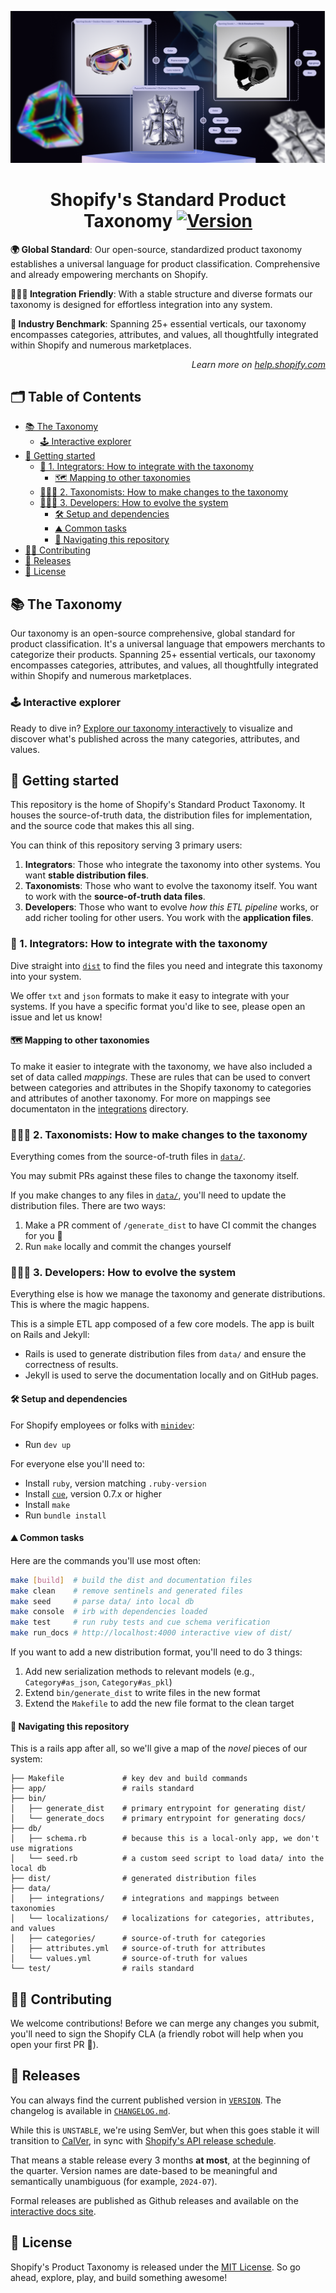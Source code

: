 <p align="center"><img src="./docs/assets/img/header.png" /></p>

<!-- omit in toc -->
<h1 align="center">Shopify's Standard Product Taxonomy <a href="./VERSION"><img src="https://img.shields.io/badge/version-v2024-07-orange.svg" alt="Version"></a></h1>

**🌍 Global Standard**: Our open-source, standardized product taxonomy establishes a universal language for product classification. Comprehensive and already empowering merchants on Shopify.

**👩🏼‍💻 Integration Friendly**: With a stable structure and diverse formats our taxonomy is designed for effortless integration into any system.

**🚀 Industry Benchmark**: Spanning 25+ essential verticals, our taxonomy encompasses categories, attributes, and values, all thoughtfully integrated within Shopify and numerous marketplaces.

<p align="right"><em>Learn more on <a href="https://help.shopify.com/manual/products/details/product-category">help.shopify.com</a></em></p>

<!-- omit in toc -->
## 🗂️ Table of Contents

- [📚 The Taxonomy](#-the-taxonomy)
  - [🕹️ Interactive explorer](#️-interactive-explorer)
- [🧭 Getting started](#-getting-started)
  - [🧩 1. Integrators: How to integrate with the taxonomy](#-1-integrators-how-to-integrate-with-the-taxonomy)
    - [🗺️ Mapping to other taxonomies](#-mapping-to-other-taxonomies)
  - [🧑🏼‍🏫 2. Taxonomists: How to make changes to the taxonomy](#-2-taxonomists-how-to-make-changes-to-the-taxonomy)
  - [👩🏼‍💻 3. Developers: How to evolve the system](#-3-developers-how-to-evolve-the-system)
    - [🛠️ Setup and dependencies](#️-setup-and-dependencies)
    - [⛰️ Common tasks](#️-common-tasks)
    - [📂 Navigating this repository](#-navigating-this-repository)
- [🧑‍💻 Contributing](#-contributing)
- [📅 Releases](#-releases)
- [📜 License](#-license)

## 📚 The Taxonomy

Our taxonomy is an open-source comprehensive, global standard for product classification. It's a universal language that empowers merchants to categorize their products. Spanning 25+ essential verticals, our taxonomy encompasses categories, attributes, and values, all thoughtfully integrated within Shopify and numerous marketplaces.

### 🕹️ Interactive explorer

Ready to dive in? [Explore our taxonomy interactively](https://shopify.github.io/product-taxonomy/releases/2024-07/?categoryId=sg-4-17-2-17) to visualize and discover what's published across the many categories, attributes, and values.

## 🧭 Getting started

This repository is the home of Shopify's Standard Product Taxonomy. It houses the source-of-truth data, the distribution files for implementation, and the source code that makes this all sing.

You can think of this repository serving 3 primary users:

1. **Integrators**: Those who integrate the taxonomy into other systems. You want **stable distribution files**.
2. **Taxonomists**: Those who want to evolve the taxonomy itself. You want to work with the **source-of-truth data files**.
3. **Developers**: Those who want to evolve _how this ETL pipeline_ works, or add richer tooling for other users. You work with the **application files**.

### 🧩 1. Integrators: How to integrate with the taxonomy

Dive straight into [`dist`](./dist/) to find the files you need and integrate this taxonomy into your system.

We offer `txt` and `json` formats to make it easy to integrate with your systems. If you have a specific format you'd like to see, please open an issue and let us know!

#### 🗺️ Mapping to other taxonomies

To make it easier to integrate with the taxonomy, we have also included a set of data called _mappings_. These are rules that can be used to convert between categories and attributes in the Shopify taxonomy to categories and attributes of another taxonomy. For more on mappings see documentaton in the [integrations](./data/integrations/README.md) directory.

### 🧑🏼‍🏫 2. Taxonomists: How to make changes to the taxonomy

Everything comes from the source-of-truth files in [`data/`](./data).

You may submit PRs against these files to change the taxonomy itself.

If you make changes to any files in [`data/`](./data), you'll need to update the distribution files. There are two ways:
1. Make a PR comment of `/generate_dist` to have CI commit the changes for you 🤖
2. Run `make` locally and commit the changes yourself

### 👩🏼‍💻 3. Developers: How to evolve the system

Everything else is how we manage the taxonomy and generate distributions. This is where the magic happens.

This is a simple ETL app composed of a few core models. The app is built on Rails and Jekyll:
- Rails is used to generate distribution files from `data/` and ensure the correctness of results.
- Jekyll is used to serve the documentation locally and on GitHub pages.

#### 🛠️ Setup and dependencies

For Shopify employees or folks with [`minidev`](https://github.com/burke/minidev):
- Run `dev up`

For everyone else you'll need to:
- Install `ruby`, version matching `.ruby-version`
- Install [`cue`](https://github.com/cue-lang/cue?tab=readme-ov-file#download-and-install), version 0.7.x or higher
- Install `make`
- Run `bundle install`

#### ⛰️ Common tasks

Here are the commands you'll use most often:

```sh
make [build]  # build the dist and documentation files
make clean    # remove sentinels and generated files
make seed     # parse data/ into local db
make console  # irb with dependencies loaded
make test     # run ruby tests and cue schema verification
make run_docs # http://localhost:4000 interactive view of dist/
```

If you want to add a new distribution format, you'll need to do 3 things:
1. Add new serialization methods to relevant models (e.g., `Category#as_json`, `Category#as_pkl`)
2. Extend `bin/generate_dist` to write files in the new format
3. Extend the `Makefile` to add the new file format to the clean target

#### 📂 Navigating this repository

This is a rails app after all, so we'll give a map of the _novel_ pieces of our system:

```
├── Makefile             # key dev and build commands
├── app/                 # rails standard
├── bin/
│   ├── generate_dist    # primary entrypoint for generating dist/
│   └── generate_docs    # primary entrypoint for generating docs/
├── db/
│   ├── schema.rb        # because this is a local-only app, we don't use migrations
│   └── seed.rb          # a custom seed script to load data/ into the local db
├── dist/                # generated distribution files
├── data/
│   ├── integrations/    # integrations and mappings between taxonomies
│   └── localizations/   # localizations for categories, attributes, and values
│   ├── categories/      # source-of-truth for categories
│   ├── attributes.yml   # source-of-truth for attributes
│   └── values.yml       # source-of-truth for values
└── test/                # rails standard
```

## 🧑‍💻 Contributing

We welcome contributions! Before we can merge any changes you submit, you'll need to sign the Shopify CLA (a friendly robot will help when you open your first PR 🤖).

## 📅 Releases

You can always find the current published version in [`VERSION`](./VERSION). The changelog is available in [`CHANGELOG.md`](./CHANGELOG.md).

While this is `UNSTABLE`, we're using SemVer, but when this goes stable it will transition to [CalVer](https://calver.org/), in sync with [Shopify's API release schedule](https://shopify.dev/docs/api/usage/versioning#release-schedule).

That means a stable release every 3 months **at most**, at the beginning of the quarter. Version names are date-based to be meaningful and semantically unambiguous (for example, `2024-07`).

Formal releases are published as Github releases and available on the [interactive docs site](https://shopify.github.io/product-taxonomy/).

## 📜 License

Shopify's Product Taxonomy is released under the [MIT License](./LICENSE). So go ahead, explore, play, and build something awesome!
